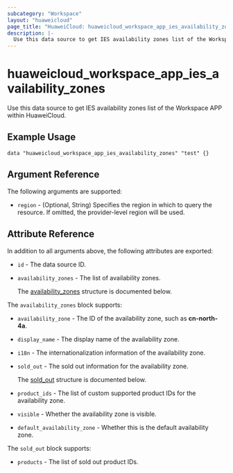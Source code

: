 ```yaml
---
subcategory: "Workspace"
layout: "huaweicloud"
page_title: "HuaweiCloud: huaweicloud_workspace_app_ies_availability_zones"
description: |-
  Use this data source to get IES availability zones list of the Workspace APP within HuaweiCloud.
---
```


# huaweicloud_workspace_app_ies_availability_zones

Use this data source to get IES availability zones list of the Workspace APP within HuaweiCloud.

## Example Usage

```hcl
data "huaweicloud_workspace_app_ies_availability_zones" "test" {}
```

## Argument Reference

The following arguments are supported:

* `region` - (Optional, String) Specifies the region in which to query the resource.
  If omitted, the provider-level region will be used.

## Attribute Reference

In addition to all arguments above, the following attributes are exported:

* `id` - The data source ID.

* `availability_zones` - The list of availability zones.

  The [availability_zones](#workspace_ies_availability_zones_azs) structure is documented below.

<a name="workspace_ies_availability_zones_azs"></a>
The `availability_zones` block supports:

* `availability_zone` - The ID of the availability zone, such as **cn-north-4a**.

* `display_name` - The display name of the availability zone.

* `i18n` - The internationalization information of the availability zone.

* `sold_out` - The sold out information for the availability zone.

  The [sold_out](#workspace_ies_availability_zones_sold_out) structure is documented below.

* `product_ids` - The list of custom supported product IDs for the availability zone.

* `visible` - Whether the availability zone is visible.

* `default_availability_zone` - Whether this is the default availability zone.

<a name="workspace_ies_availability_zones_sold_out"></a>
The `sold_out` block supports:

* `products` - The list of sold out product IDs.
